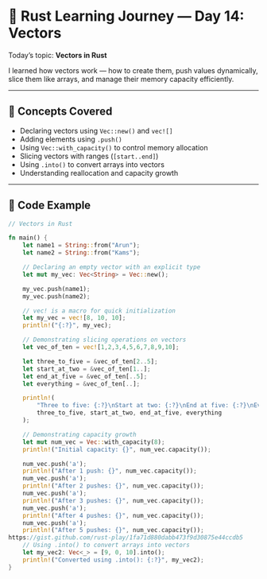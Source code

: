 # 🦀 Rust Learning Journey — Day 14: Vectors

Today’s topic: **Vectors in Rust**

I learned how vectors work — how to create them, push values dynamically, slice them like arrays, and manage their memory capacity efficiently.

---

## 🧠 Concepts Covered

- Declaring vectors using `Vec::new()` and `vec![]`
- Adding elements using `.push()`
- Using `Vec::with_capacity()` to control memory allocation
- Slicing vectors with ranges (`[start..end]`)
- Using `.into()` to convert arrays into vectors
- Understanding reallocation and capacity growth

---

## 🧩 Code Example

```rust
// Vectors in Rust

fn main() {
    let name1 = String::from("Arun");
    let name2 = String::from("Kams");

    // Declaring an empty vector with an explicit type
    let mut my_vec: Vec<String> = Vec::new();

    my_vec.push(name1);
    my_vec.push(name2);

    // vec! is a macro for quick initialization
    let my_vec = vec![8, 10, 10];
    println!("{:?}", my_vec);

    // Demonstrating slicing operations on vectors
    let vec_of_ten = vec![1,2,3,4,5,6,7,8,9,10];

    let three_to_five = &vec_of_ten[2..5];
    let start_at_two = &vec_of_ten[1..];
    let end_at_five = &vec_of_ten[..5];
    let everything = &vec_of_ten[..];

    println!(
        "Three to five: {:?}\nStart at two: {:?}\nEnd at five: {:?}\nEverything: {:?}",
        three_to_five, start_at_two, end_at_five, everything
    );

    // Demonstrating capacity growth
    let mut num_vec = Vec::with_capacity(8);
    println!("Initial capacity: {}", num_vec.capacity());

    num_vec.push('a');
    println!("After 1 push: {}", num_vec.capacity());
    num_vec.push('a');
    println!("After 2 pushes: {}", num_vec.capacity());
    num_vec.push('a');
    println!("After 3 pushes: {}", num_vec.capacity());
    num_vec.push('a');
    println!("After 4 pushes: {}", num_vec.capacity());
    num_vec.push('a');
    println!("After 5 pushes: {}", num_vec.capacity());
https://gist.github.com/rust-play/1fa71d880dabb473f9d30875e44ccdb5
    // Using .into() to convert arrays into vectors
    let my_vec2: Vec<_> = [9, 0, 10].into();
    println!("Converted using .into(): {:?}", my_vec2);
}
